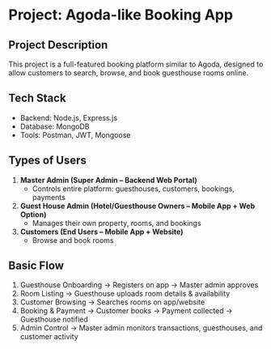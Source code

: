 # Project: Agoda-like Booking App

## Project Description
This project is a full-featured booking platform similar to Agoda, designed to allow customers to search, browse, and book guesthouse rooms online.

## Tech Stack
- Backend: Node.js, Express.js
- Database: MongoDB
- Tools: Postman, JWT, Mongoose

## Types of Users
1. **Master Admin (Super Admin – Backend Web Portal)**  
   - Controls entire platform: guesthouses, customers, bookings, payments  
2. **Guest House Admin (Hotel/Guesthouse Owners – Mobile App + Web Option)**  
   - Manages their own property, rooms, and bookings  
3. **Customers (End Users – Mobile App + Website)**  
   - Browse and book rooms

## Basic Flow
1. Guesthouse Onboarding → Registers on app → Master admin approves  
2. Room Listing → Guesthouse uploads room details & availability  
3. Customer Browsing → Searches rooms on app/website  
4. Booking & Payment → Customer books → Payment collected → Guesthouse notified  
5. Admin Control → Master admin monitors transactions, guesthouses, and customer activity
